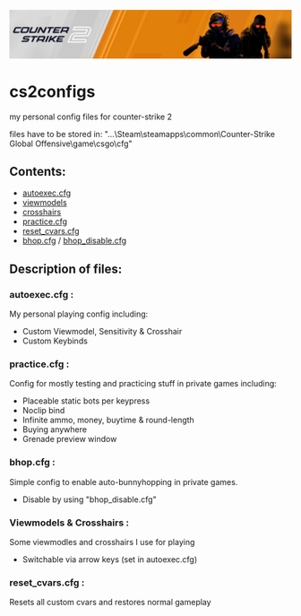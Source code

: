 <p align="center">
  <kbd><img src="media/cs2_banner.PNG" alt="cs2_banner"></kbd>
</p>

# cs2configs
my personal config files for counter-strike 2

files have to be stored in: "...\Steam\steamapps\common\Counter-Strike Global Offensive\game\csgo\cfg" 


## Contents:

<ul>
  <li><a href="cfg/autoexec.cfg">autoexec.cfg</a></li>
  <li><a href="cfg/viewmodels">viewmodels</a></li>
  <li><a href="cfg/crosshairs">crosshairs</a></li>

  <li><a href="cfg/practice.cfg">practice.cfg</a></li>
  <li><a href="cfg/reset_cvars.cfg">reset_cvars.cfg</a></li>
  <li>
    <a href="cfg/bhop.cfg">bhop.cfg</a> /
    <a href="cfg/bhop_disable.cfg">bhop_disable.cfg</a>
  </li>
</ul>


## Description of files:

### autoexec.cfg :
My personal playing config including:
- Custom Viewmodel, Sensitivity & Crosshair
- Custom Keybinds

### practice.cfg :
Config for mostly testing and practicing stuff in private games including:
- Placeable static bots per keypress
- Noclip bind
- Infinite ammo, money, buytime & round-length
- Buying anywhere
- Grenade preview window

### bhop.cfg :
Simple config to enable auto-bunnyhopping in private games.
- Disable by using "bhop_disable.cfg"

### Viewmodels & Crosshairs :
Some viewmodles and crosshairs I use for playing
- Switchable via arrow keys (set in autoexec.cfg)

### reset_cvars.cfg :
Resets all custom cvars and restores normal gameplay
